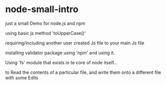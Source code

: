 # node-small-intro
 just a small Demo for node.js and npm
 
 using basic js method 'toUpperCase()'
 
 requiring/including another user created Js file to your main Js file
 
 installing validator package using 'npm' and using it.
 
 
 
 Using 'fs' module that exists in te core of node itself...
 
 to Read the contents of a particular file, and write them onto a different file with some Edits
